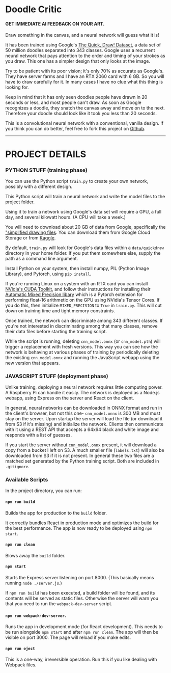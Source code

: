 # Doodle Critic
#### GET IMMEDIATE AI FEEDBACK ON YOUR ART.

Draw something in the canvas, and a neural network will guess what it is!

It has been trained using Google's [The Quick, Draw! Dataset](https://quickdraw.withgoogle.com/data), a data set of
50 million doodles separated into 343 classes. Google uses a recurrent neural network that pays attention to the order 
and timing of your strokes as you draw. This one has a simpler design that only looks at the image.

Try to be patient with its poor vision; it's only 70% as accurate as Google's. They have server farms and I have an 
RTX 2060 card with 6 GB. So you will have to draw carefully for it. In many cases I have no clue what this thing is looking for.
 
Keep in mind that it has only seen doodles people have drawn in 20 seconds or less, and most people can't draw.
As soon as Google recognizes a doodle, they snatch the canvas away and move on to the next. Therefore your doodle 
should look like it took you less than 20 seconds.

This is a convolutional neural network with a conventional, vanilla design. If you think you can do better, 
feel free to fork this project on [Github](https://gethub.com/jtiscione/doodlecritic).

***

# PROJECT DETAILS

### PYTHON STUFF (training phase)

You can use the Python script `train.py` to create your own network, possibly with a different design.

This Python script will train a neural network and write the model files to the project folder.
 
Using it to train a network using Google's data set will require a GPU, a full day, and several kilowatt hours.
(A CPU will take a week.)

You will need to download about 20 GB of data from Google, specifically the ["simplified drawing files](https://github.com/googlecreativelab/quickdraw-dataset).
You can download them from Google Cloud Storage or from [Kaggle](https://www.kaggle.com/google/tinyquickdraw).

By default, `train.py` will look for Google's data files within a `data/quickdraw` directory in your home folder. 
If you put them somewhere else, supply the path as a command line argument.

Install Python on your system, then install numpy, PIL (Python Image Library), and Pytorch, using `pip install`.

If you're running Linux on a system with an RTX card you can install [NVidia's CUDA Toolkit](https://developer.nvidia.com/cuda-downloads),
and follow their instructions for installing their [Automatic Mixed Precision libary](https://nvidia.github.io/apex/amp.html)
which is a Pytorch extension for performing float-16 arithmetic on the GPU using NVidia's Tensor Cores. If you do this, 
then initialize `MIXED_PRECISION` to `True` in `train.py`. This will cut down on training time and tight memory constraints.

Once trained, the network can discriminate among 343 different classes. If you're not interested in discriminating 
among that many classes, remove their data files before starting the training script.

While the script is running, deleting `cnn_model.onnx` (or `cnn_model.pth`) will trigger a replacement with fresh versions.
This way you can see how the network is behaving at various phases of training by periodically deleting the existing
`cnn_model.onnx` and running the JavaScript webapp using the new version that appears.

### JAVASCRIPT STUFF (deployment phase)

Unlike training, deploying a neural network requires little computing power. A Raspberry Pi can handle it easily.
The network is deployed as a Node.js webapp, using Express on the server and React on the client.

In general, neural networks can be downloaded in ONNX format and run in the client's browser, but not this one-
`cnn_model.onnx` is 300 MB and must stay on the server. Upon startup the server will load the file 
(or download it from S3 if it's missing) and initialize the network. Clients then communicate with it using a REST API
that accepts a 64x64 black and white image and responds with a list of guesses. 

If you start the server without `cnn_model.onnx` present, it will download a copy from a bucket I left on S3.
A much smaller file (`labels.txt`) will also be downloaded from S3 if it is not present. In general these two
files are a matched set generated by the Python training script. Both are included in `.gitignore`.

### Available Scripts

In the project directory, you can run:

#### `npm run build`

Builds the app for production to the `build` folder.

It correctly bundles React in production mode and optimizes the build for the best performance.
The app is now ready to be deployed using `npm start`.

#### `npm run clean`

Blows away the `build` folder.

#### `npm start`

Starts the Express server listening on port 8000. (This basically means running `node ./server.js`.)

If `npm run build` has been executed, a build folder will be found, and its contents will be served as static files.
Otherwise the server will warn you that you need to run the `webpack-dev-server` script.


#### `npm run webpack-dev-server`.

Runs the app in development mode (for React development). This needs to be run alongside `npm start` and after `npm run clean`.
The app will then be visible on port 3000. The page will reload if you make edits.

#### `npm run eject`

This is a one-way, irreversible operation. Run this if you like dealing with Webpack files.
